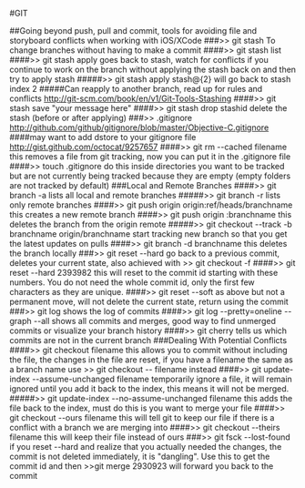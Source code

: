 #GIT

##Going beyond push, pull and commit, tools for avoiding file and storyboard conflicts when working with iOS/XCode
###>> git stash
To change branches without having to make a commit
####>> git stash list
####>> git stash apply
goes back to stash, watch for conflicts if you continue to work on the branch without applying the stash back on and then try to apply stash
#####>> git stash apply stash@{2}
will go back to stash index 2
#####Can reapply to another branch, read up for rules and conflicts
http://git-scm.com/book/en/v1/Git-Tools-Stashing
####>> git stash save "your message here"
####>> git stash drop stashid
delete the stash (before or after applying)
###>> .gitignore
http://github.com/github/gitignore/blob/master/Objective-C.gitignore
####may want to add dstore to your gitignore file
http://gist.github.com/octocat/9257657
####>> git rm --cached filename
this removes a file from git tracking, now you can put it in the .gitignore file
####>> touch .gitignore
do this inside directories you want to be tracked but are not currently being tracked because they are empty (empty folders are not tracked by default)
###Local and Remote Branches
####>> git branch -a
lists all local and remote branches
#####>> git branch -r
lists only remote branches
####>> git push origin origin:ref/heads/branchname
this creates a new remote branch
####>> git push origin :branchname
this deletes the branch from the origin remote
#####>> git checkout --track -b branchname origin/branchname
start tracking new branch so that you get the latest updates on pulls
####>> git branch -d branchname
this deletes the branch locally
###>> git reset --hard 
go back to a previous commit, deletes your current state, also achieved with >> git checkout -f
####>> git reset --hard 2393982
this will reset to the commit id starting with these numbers. You do not need the whole commit id, only the first few characters as they are unique.
####>> git reset --soft
as above but not a permanent move, will not delete the current state, return using the commit
###>> git log
shows the log of commits
####>> git log --pretty=oneline --graph --all
shows all commits and merges, good way to find unmerged commits or visualize your branch history
####>> git cherry
tells us which commits are not in the current branch
###Dealing With Potential Conflicts
####>> git checkout filename
this allows you to commit without including the file, the changes in the file are reset, if you have a filename the same as a branch name use >> git checkout -- filename instead
####>> git update-index --assume-unchanged filename
temporarily ignore a file, it will remain ignored until you add it back to the index, this means it will not be merged.
#####>> git update-index --no-assume-unchanged filename
this adds the file back to the index, must do this is you want to merge your file
####>> git checkout --ours filename
this will tell git to keep our file if there is a conflict with a branch we are merging into
####>> git checkout --theirs filename
this will keep their file instead of ours
###>> git fsck --lost-found
if you reset --hard and realize that you actually needed the changes, the commit is not deleted immediately, it is "dangling". Use this to get the commit id and then >>git merge 2930923 will forward you back to the commit
